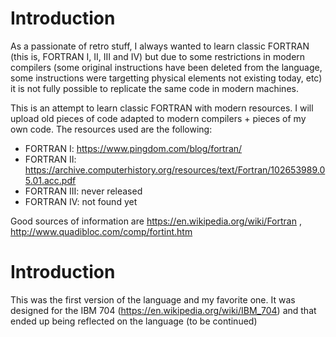 # Introduction
As a passionate of retro stuff, I always wanted to learn classic FORTRAN (this is, FORTRAN I, II, III and IV) but due to some restrictions in modern compilers (some original instructions have been deleted from the language, some instructions were targetting physical elements not existing today, etc) it is not fully possible to replicate the same code in modern machines.

This is an attempt to learn classic FORTRAN with modern resources. I will upload old pieces of code adapted to modern compilers + pieces of my own code. The resources used are the following:

- FORTRAN I: https://www.pingdom.com/blog/fortran/
- FORTRAN II: https://archive.computerhistory.org/resources/text/Fortran/102653989.05.01.acc.pdf
- FORTRAN III: never released
- FORTRAN IV:  not found yet

Good sources of information are https://en.wikipedia.org/wiki/Fortran , http://www.quadibloc.com/comp/fortint.htm

# Introduction
This was the first version of the language and my favorite one. It was designed for the IBM 704 (https://en.wikipedia.org/wiki/IBM_704) and that ended up being reflected on the language (to be continued)
